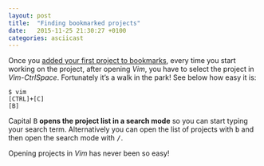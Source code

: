 ```yaml
---
layout: post
title:  "Finding bookmarked projects"
date:   2015-11-25 21:30:27 +0100
categories: asciicast
---
```


<div class='asciicast-wrapper'>
    <script type="text/javascript" src="https://asciinema.org/a/30055.js" id="asciicast-30055" async>
    </script>
</div>

<!-- more -->

Once you [added your first project to bookmarks][1], every time you start
working on the project, after opening *Vim*, you have to select the project in
*Vim-CtrlSpace*.  Fortunately it’s a walk in the park! See below how easy it is:

```console
$ vim
[CTRL]+[C]
[B]
```

Capital <kbd>B</kbd> **opens the project list in a search mode** so you can start
typing your search term.
Alternatively you can open the list of projects with <kbd>b</kbd> and then
open the search mode with <kbd>/</kbd>.

Opening projects in *Vim* has never been so easy!


[1]: asciicast/2015/11/25/adding_a_project_to_bookmarks.html
